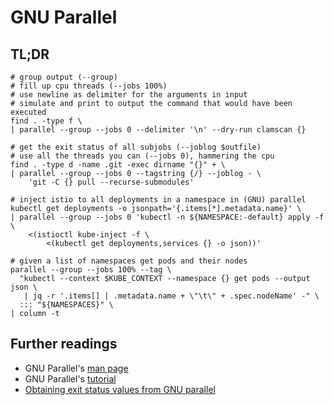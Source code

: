 # GNU Parallel

## TL;DR

```shell
# group output (--group)
# fill up cpu threads (--jobs 100%)
# use newline as delimiter for the arguments in input
# simulate and print to output the command that would have been executed
find . -type f \
| parallel --group --jobs 0 --delimiter '\n' --dry-run clamscan {}

# get the exit status of all subjobs (--joblog $outfile)
# use all the threads you can (--jobs 0), hammering the cpu
find . -type d -name .git -exec dirname "{}" + \
| parallel --group --jobs 0 --tagstring {/} --joblog - \
    'git -C {} pull --recurse-submodules'

# inject istio to all deployments in a namespace in (GNU) parallel
kubectl get deployments -o jsonpath='{.items[*].metadata.name}' \
| parallel --group --jobs 0 'kubectl -n ${NAMESPACE:-default} apply -f \
    <(istioctl kube-inject -f \
        <(kubectl get deployments,services {} -o json))'

# given a list of namespaces get pods and their nodes
parallel --group --jobs 100% --tag \
  "kubectl --context $KUBE_CONTEXT --namespace {} get pods --output json \
   | jq -r '.items[] | .metadata.name + \"\t\" + .spec.nodeName' -" \
  ::: "${NAMESPACES}" \
| column -t
```

## Further readings

- GNU Parallel's [man page]
- GNU Parallel's [tutorial]
- [Obtaining exit status values from GNU parallel]

[man page]: https://www.gnu.org/software/parallel/man.html
[tutorial]: https://www.gnu.org/software/parallel/parallel_tutorial.html

[obtaining exit status values from gnu parallel]: https://stackoverflow.com/questions/6310181/obtaining-exit-status-values-from-gnu-parallel#6789085
